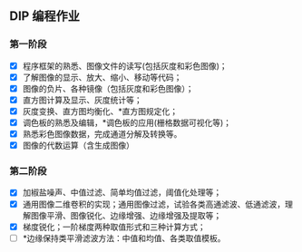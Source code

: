 ## DIP 编程作业
### 第一阶段
* [x] 程序框架的熟悉、图像文件的读写(包括灰度和彩色图像)；
* [x] 了解图像的显示、放大、缩小、移动等代码；
* [x] 图像的负片、各种镜像（包括灰度和彩色图像）；
* [x] 直方图计算及显示、灰度统计等；
* [x] 灰度变换、直方图均衡化、*直方图规定化；
* [x] 调色板的熟悉及编辑，*调色板的应用(栅格数据可视化等)；
* [x] 熟悉彩色图像数据，完成通道分解及转换等。
* [x] 图像的代数运算（含生成图像）

### 第二阶段
* [x] 加椒盐噪声、中值过滤、简单均值过滤，阈值化处理等；
* [x] 通用图像二维卷积的实现；通用图像过滤，试验各类高通滤波、低通滤波，理解图像平滑、图像锐化、边缘增强、边缘增强及提取等；
* [x] 梯度锐化；一阶梯度两种取值形式和三种计算方式；
* [ ] *边缘保持类平滑滤波方法：中值和均值、各类取值模板。
